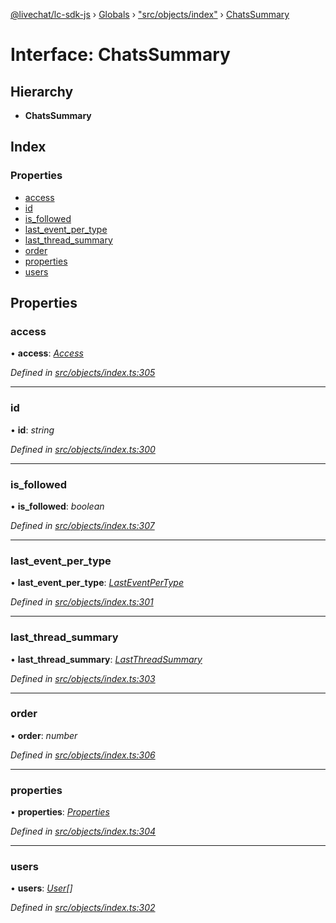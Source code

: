[@livechat/lc-sdk-js](../README.md) › [Globals](../globals.md) › ["src/objects/index"](../modules/_src_objects_index_.md) › [ChatsSummary](_src_objects_index_.chatssummary.md)

# Interface: ChatsSummary

## Hierarchy

* **ChatsSummary**

## Index

### Properties

* [access](_src_objects_index_.chatssummary.md#access)
* [id](_src_objects_index_.chatssummary.md#id)
* [is_followed](_src_objects_index_.chatssummary.md#is_followed)
* [last_event_per_type](_src_objects_index_.chatssummary.md#last_event_per_type)
* [last_thread_summary](_src_objects_index_.chatssummary.md#last_thread_summary)
* [order](_src_objects_index_.chatssummary.md#order)
* [properties](_src_objects_index_.chatssummary.md#properties)
* [users](_src_objects_index_.chatssummary.md#users)

## Properties

###  access

• **access**: *[Access](_src_objects_index_.access.md)*

*Defined in [src/objects/index.ts:305](https://github.com/livechat/lc-sdk-js/blob/3cb601c/src/objects/index.ts#L305)*

___

###  id

• **id**: *string*

*Defined in [src/objects/index.ts:300](https://github.com/livechat/lc-sdk-js/blob/3cb601c/src/objects/index.ts#L300)*

___

###  is_followed

• **is_followed**: *boolean*

*Defined in [src/objects/index.ts:307](https://github.com/livechat/lc-sdk-js/blob/3cb601c/src/objects/index.ts#L307)*

___

###  last_event_per_type

• **last_event_per_type**: *[LastEventPerType](_src_objects_index_.lasteventpertype.md)*

*Defined in [src/objects/index.ts:301](https://github.com/livechat/lc-sdk-js/blob/3cb601c/src/objects/index.ts#L301)*

___

###  last_thread_summary

• **last_thread_summary**: *[LastThreadSummary](_src_objects_index_.lastthreadsummary.md)*

*Defined in [src/objects/index.ts:303](https://github.com/livechat/lc-sdk-js/blob/3cb601c/src/objects/index.ts#L303)*

___

###  order

• **order**: *number*

*Defined in [src/objects/index.ts:306](https://github.com/livechat/lc-sdk-js/blob/3cb601c/src/objects/index.ts#L306)*

___

###  properties

• **properties**: *[Properties](_src_objects_index_.properties.md)*

*Defined in [src/objects/index.ts:304](https://github.com/livechat/lc-sdk-js/blob/3cb601c/src/objects/index.ts#L304)*

___

###  users

• **users**: *[User](../modules/_src_objects_index_.md#user)[]*

*Defined in [src/objects/index.ts:302](https://github.com/livechat/lc-sdk-js/blob/3cb601c/src/objects/index.ts#L302)*
